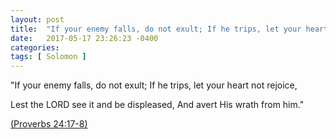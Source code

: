 ```yaml
---
layout: post
title:  "If your enemy falls, do not exult; If he trips, let your heart not rejoice…"
date:   2017-05-17 23:26:23 -0400
categories:
tags: [ Solomon ]
---
```

"If your enemy falls, do not exult; If he trips, let your heart not rejoice, 

Lest the LORD see it and be displeased, And avert His wrath from him."

[(Proverbs 24:17-8)](http://www.sefaria.org/Proverbs.24.17)